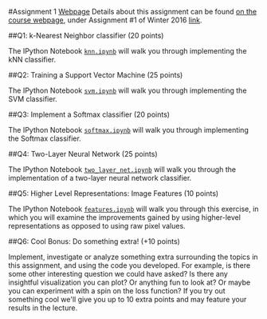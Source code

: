 #Assignment 1
[Webpage](http://cs231n.github.io/assignments2016/assignment1/)
Details about this assignment can be found [on the course webpage](http://cs231n.github.io/), under Assignment #1 of Winter 2016 [link](http://cs231n.github.io/assignments2016/assignment1/).

##Q1: k-Nearest Neighbor classifier (20 points)

The IPython Notebook [`knn.ipynb`](https://github.com/kingtaurus/cs231n/blob/master/assignment1/knn.ipynb/) will walk you through implementing the kNN classifier.

##Q2: Training a Support Vector Machine (25 points)

The IPython Notebook [`svm.ipynb`](https://github.com/kingtaurus/cs231n/blob/master/assignment1/svm.ipynb/) will walk you through implementing the SVM classifier.

##Q3: Implement a Softmax classifier (20 points)

The IPython Notebook [`softmax.ipynb`](https://github.com/kingtaurus/cs231n/blob/master/assignment1/softmax.ipynb/)  will walk you through implementing the Softmax classifier.

##Q4: Two-Layer Neural Network (25 points)

The IPython Notebook [`two_layer_net.ipynb`](https://github.com/kingtaurus/cs231n/blob/master/assignment1/two_layer_net.ipynb/) will walk you through the implementation of a two-layer neural network classifier.

##Q5: Higher Level Representations: Image Features (10 points)

The IPython Notebook [`features.ipynb`](https://github.com/kingtaurus/cs231n/blob/master/assignment1/features.ipynb/) will walk you through this exercise, in which you will examine the improvements gained by using higher-level representations as opposed to using raw pixel values.

##Q6: Cool Bonus: Do something extra! (+10 points)

Implement, investigate or analyze something extra surrounding the topics in this assignment, and using the code you developed. For example, is there some other interesting question we could have asked? Is there any insightful visualization you can plot? Or anything fun to look at? Or maybe you can experiment with a spin on the loss function? If you try out something cool we'll give you up to 10 extra points and may feature your results in the lecture.
